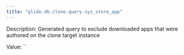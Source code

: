 ```yaml
---
title: "glide.db.clone.query.sys_store_app"
---
```


Description: Generated query to exclude downloaded apps that were authored on the clone target instance

Value: ``